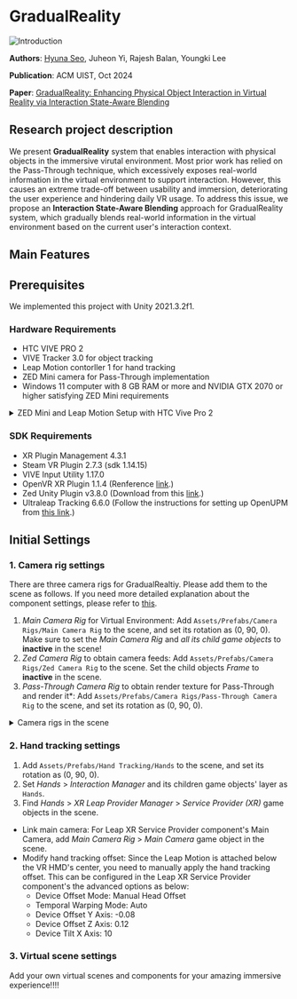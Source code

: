 # **GradualReality**
![Introduction](Figures/1.Introduction.png)

**Authors**: [Hyuna Seo](https://hyunaseo.github.io), Juheon Yi, Rajesh Balan, Youngki Lee 

**Publication**: ACM UIST, Oct 2024

**Paper**: [GradualReality: Enhancing Physical Object Interaction in Virtual Reality via Interaction State-Aware Blending](https://doi.org/10.1145/3654777.3676463)

## Research project description
We present **GradualReality** system that enables interaction with physical objects in the immersive virutal environment. Most prior work has relied on the Pass-Through technique, which excessively exposes real-world information in the virtual environment to support interaction. However, this causes an extreme trade-off between usability and immersion, deteriorating the user experience and hindering daily VR usage. To address this issue, we propose an **Interaction State-Aware Blending** approach for GradualReality system, which gradually blends real-world information in the virtual environment based on the current user's interaction context.

## Main Features 

## Prerequisites 
We implemented this project with Unity 2021.3.2f1. 

### Hardware Requirements
- HTC VIVE PRO 2
- VIVE Tracker 3.0 for object tracking 
- Leap Motion contorller 1 for hand tracking 
- ZED Mini camera for Pass-Through implementation 
- Windows 11 computer with 8 GB RAM or more and NVIDIA GTX 2070 or higher satisfying ZED Mini requirements 

<details>
    <summary>ZED Mini and Leap Motion Setup with HTC Vive Pro 2</summary>
    We have attached the ZED Mini and Leap Motion to the HTC VIVE PRO 2 as shown below.
    <p align="left">
        <img src="Figures/7.DeviceSetup.png" alt="Device Setup" width="30%" style="float:left; margin-right:30px;">
    </p>

1. **Zed Mini**
- The ZED Mini should be aligned with the center of the front camera of the HTC VIVE PRO 2.
- Putting it below the HMD's camera is one possible option, but you will need to adjust the zed camera's parameters, which ~~is a disaster~~ can make implementing Pass-Through very difficult (it becomes challenging to accurately apply Pass-Through to the exact position of objects).

2. **Leap Motion controller**
- The Leap Motion is attached below the front camera of the HTC VIVE PRO 2.
- Since the ZED Mini obstructs the front camera, it is not possible to use hand tracking provided by VIVE, Steam, or OpenXR, making the Leap Motion necessary.

</details>

### SDK Requirements
- XR Plugin Management 4.3.1 
- Steam VR Plugin 2.7.3 (sdk 1.14.15)
- VIVE Input Utility 1.17.0
- OpenVR XR Plugin 1.1.4 (Renference [link](https://docs.unity3d.com/Packages/com.unity.xr.management@4.3/manual/index.html).)
- Zed Unity Plugin v3.8.0 (Download from this [link](https://www.stereolabs.com/en-kr/developers/release/3.8).)
- Ultraleap Tracking 6.6.0 (Follow the instructions for setting up OpenUPM from [this link](https://github.com/ultraleap/UnityPlugin?tab=readme-ov-file#Installation).)

## Initial Settings

### 1. Camera rig settings 
There are three camera rigs for GradualRealtiy. Please add them to the scene as follows. If you need more detailed explanation about the component settings, please refer to [this](./Assets/Prefabs/Camera%20Rigs).
1. *Main Camera Rig* for Virtual Environment: Add `Assets/Prefabs/Camera Rigs/Main Camera Rig` to the scene, and set its rotation as (0, 90, 0). Make sure to set the *Main Camera Rig* and *all its child game objects* to **inactive** in the scene!
2. *Zed Camera Rig* to obtain camera feeds: Add `Assets/Prefabs/Camera Rigs/Zed Camera Rig` to the scene. Set the child objects *Frame* to **inactive** in the scene.
3. *Pass-Through Camera Rig* to obtain render texture for Pass-Through and render it*: Add `Assets/Prefabs/Camera Rigs/Pass-Through Camera Rig` to the scene, and set its rotation as (0, 90, 0). 

<details>
    <summary>Camera rigs in the scene</summary>
    <p align="left">
        <img src="Figures/CameraRigs.PNG" alt="Camer rigs in the scene" width="30%" style="float:left; margin-right:30px;">
    </p>
</details>

### 2. Hand tracking settings 
1. Add `Assets/Prefabs/Hand Tracking/Hands` to the scene, and set its rotation as (0, 90, 0). 
2. Set *Hands* > *Interaction Manager* and its children game objects' layer as `Hands`. 
3. Find *Hands* > *XR Leap Provider Manager* > *Service Provider (XR)* game objects in the scene. 
- Link main camera: For Leap XR Service Provider component's Main Camera, add *Main Camera Rig* > *Main Camera* game object in the scene. 
- Modify hand tracking offset: Since the Leap Motion is attached below the VR HMD's center, you need to manually apply the hand tracking offset. This can be configured in the Leap XR Service Provider component's  the advanced options as below:
    - Device Offset Mode: Manual Head Offset
    - Temporal Warping Mode: Auto
    - Device Offset Y Axis: -0.08
    - Device Offset Z Axis: 0.12
    - Device Tilt X Axis: 10

### 3. Virtual scene settings 
Add your own virtual scenes and components for your amazing immersive experience!!!!
